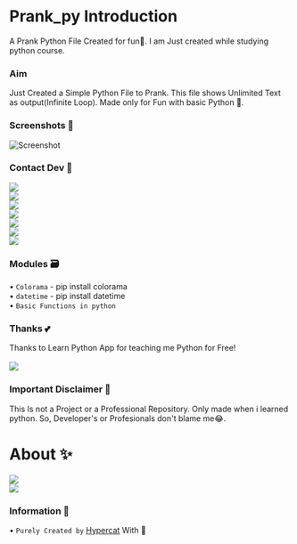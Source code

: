 # Prank_py Introduction
A Prank Python File Created for fun🤣. I am Just created while studying python course.
### Aim
Just Created a Simple Python File to Prank. This file shows Unlimited Text as output(Infinite Loop).
Made only for Fun with basic Python 🐍.
### Screenshots 📌
![Screenshot](https://github.com/Abhijith-Sudhakaran/Prank_py/images)
### Contact Dev 🐍
<a href="https://t.me/Telecat_X"><img src="https://img.shields.io/badge/Text Me%20-black.svg?style=for-the-badge&logo=Telegram"></a>
<br><a href="https://instagram.com/hypercat_ext"><img src="https://img.shields.io./badge/Follow Me-black.svg?style=for-the-badge&logo=Instagram"></a></br>
<a href="https://twitter.com/Abhi_Sudhakaran"><img src="https://img.shields.io./badge/Follow Me-black.svg?style=for-the-badge&logo=Twitter"></a></br>
<a href="https://open.spotify.com/user/31g4y3pdzyse6ijadqqrjffox4de?si=D2oZkMPCSYmUyHzSAbKXyQ"><img src="https://img.shields.io./badge/Find Me-black.svg?style=for-the-badge&logo=Spotify"></a>
<br><a hred="https://youtube.com/@Hypercat_Ext"><img src="https://img.shields.io./badge/Subscribe ON-black.svg?style=for-the-badge&logo=Youtube"></a></br>
<a hred="https://www.reddit.com/u/hypercat_ext?utm_medium=android_app&utm_source=share"><img src="https://img.shields.io./badge/Find Me On-black.svg?style=for-the-badge&logo=Reddit"></a>
<br><a hred="https://bio.link/hypercat"><img src="https://img.shields.io./badge/Website-black.svg?style=for-the-badge&logo=Google"></a></br>
### Modules 🗃️
• `Colorama` - pip install colorama
<br>• `datetime` - pip install datetime</br>
• `Basic Functions in python`
### Thanks 💕
Thanks to Learn Python App for teaching me Python for Free!
<br><br><a hred="https://play.google.com/store/apps/details?id=com.programiz.learnpython"><img src="https://img.shields.io./badge/Get it On Google Play-black.svg?style=for-the-badge&logo=Googleplay"></a></br>
### Important Disclaimer 🤌
This Is not a Project or a Professional Repository. Only made when i learned python. So, Developer's or Profesionals don't blame me😂.
# About ✨
<a href="https://github.com/Abhijith-Sudhakaran/Prank_py/graphs/commit-activity" alt="Maintenance"> <img src="https://img.shields.io/badge/Maintained-Yes-green.svg?style=rounded" /></a>
<br><a href="https://www.python.org/" alt="made-with-python"> <img src="https://img.shields.io/badge/Made with-Python-blue.svg?style=rounded&logo=python&logoColor=blue&color=black" /></a></br>
### Information 📌
• `Purely Created by` [Hypercat](https://github.com/Abhijith-Sudhakaran) With 🐍
